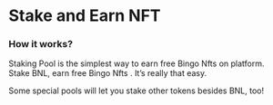 # Stake and Earn NFT

### **How it works?**

Staking Pool is  the simplest way to earn free Bingo Nfts on platform.\
Stake BNL, earn free Bingo Nfts . It’s really that easy.

Some special pools will let you stake other tokens besides BNL, too!
